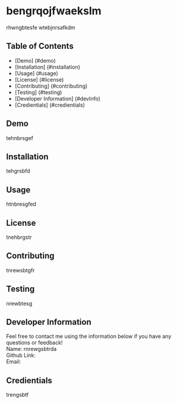 # bengrqojfwaekslm
  rhwngbtesfe
  wtebjnrsafkdm
  ## Table of Contents
  * [Demo] (#demo)
  * [Installation] (#installation)
  * [Usage] (#usage)
  * [License] (#license)
  * [Contributing] (#contributing)
  * [Testing] (#testing)
  * [Developer Information] (#devInfo)
  * [Credientials] (#credientials)
  
  ## <a name="demo"></a>Demo
  tehnbrsgef
  ## <a name="installation"></a>Installation
  tehgrsbfd
  ## <a name="usage"></a>Usage
  htnbresgfed
  ## <a name="license">License</a>
  tnehbrgstr
  ## <a name="contributing">Contributing</a>
  tnrewsbtgfr
  ## <a name="testing">Testing</a>
  nrewbtesg
  ## <a name="devInfo">Developer Information</a>
  Feel free to contact me using the information below if you have any questions or feedback!
  <br>
  Name: rnrewgsbtrda
  <br>
  Github Link: <nwebtagrsd>
  <br>
  Email: <rnwgtbesfd>
  ## <a name="credientials">Credientials</a>
  trengsbtf
